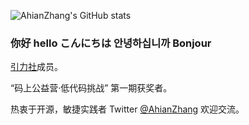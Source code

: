  ![AhianZhang's GitHub stats](https://github-readme-stats.vercel.app/api?username=AhianZhang&show_icons=true)
<img align="right" src="" />

### 你好 hello こんにちは 안녕하십니까 Bonjour

[引力社](https://www.yinli.work)成员。

“码上公益营·低代码挑战” 第一期获奖者。

热衷于开源，敏捷实践者 Twitter [@AhianZhang](https://twitter.com/AhianZhang) 欢迎交流。
